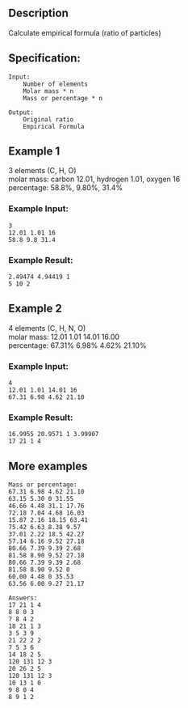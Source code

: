 ## Description

Calculate empirical formula (ratio of particles)

## Specification:

```
Input:
	Number of elements
	Molar mass * n
	Mass or percentage * n

Output:
	Original ratio
	Empirical Formula
```

## Example 1

3 elements (C, H, O)  
molar mass: carbon 12.01, hydrogen 1.01, oxygen 16  
percentage: 58.8%, 9.80%, 31.4%

### Example Input:

```
3
12.01 1.01 16
58.8 9.8 31.4
```

### Example Result:

```
2.49474 4.94419 1
5 10 2
```

## Example 2

4 elements (C, H, N, O)  
molar mass: 12.01 1.01 14.01 16.00  
percentage: 67.31% 6.98% 4.62% 21.10%

### Example Input:

```
4
12.01 1.01 14.01 16
67.31 6.98 4.62 21.10
```

### Example Result:

```
16.9955 20.9571 1 3.99907
17 21 1 4
```

## More examples
```
Mass or percentage:
67.31 6.98 4.62 21.10
63.15 5.30 0 31.55
46.66 4.48 31.1 17.76
72.18 7.04 4.68 16.03
15.87 2.16 18.15 63.41
75.42 6.63 8.38 9.57
37.01 2.22 18.5 42.27
57.14 6.16 9.52 27.18
80.66 7.39 9.39 2.68
81.58 8.90 9.52 27.18
80.66 7.39 9.39 2.68
81.58 8.90 9.52 0
60.00 4.48 0 35.53
63.56 6.00 9.27 21.17

Answers:
17 21 1 4
8 8 0 3
7 8 4 2
18 21 1 3
3 5 3 9
21 22 2 2
7 5 3 6
14 18 2 5
120 131 12 3
20 26 2 5
120 131 12 3
10 13 1 0
9 8 0 4
8 9 1 2
```